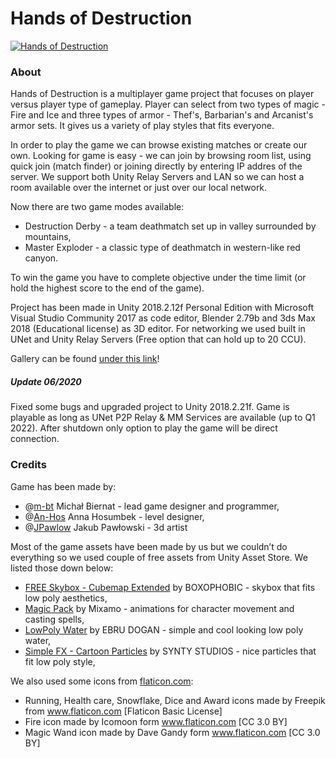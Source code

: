 # Hands of Destruction

[![Hands of Destruction](https://i.imgur.com/kaZVjNV.png)](https://imgur.com/a/xTeEce2)

### About

Hands of Destruction is a multiplayer game project that focuses on player versus player type of gameplay. Player can select from two types of magic - Fire and Ice and three types of armor - Thef's, Barbarian's and Arcanist's armor sets. It gives us a variety of play styles that fits everyone. 

In order to play the game we can browse existing matches or create our own. Looking for game is easy - we can join by browsing room list, using quick join (match finder) or joining directly by entering IP addres of the server. We support both Unity Relay Servers and LAN so we can host a room available over the internet or just over our local network.

Now there are two game modes available:
 - Destruction Derby - a team deathmatch set up in valley surrounded by mountains,
 - Master Exploder - a classic type of deathmatch in western-like red canyon.

To win the game you have to complete objective under the time limit (or hold the highest score to the end of the game).

Project has been made in Unity 2018.2.12f Personal Edition with Microsoft Visual Studio Community 2017 as code editor, Blender 2.79b and 3ds Max 2018 (Educational license) as 3D editor. For networking we used built in UNet and Unity Relay Servers (Free option that can hold up to 20 CCU).

Gallery can be found [under this link](https://imgur.com/a/xTeEce2)!

##### Update 06/2020
Fixed some bugs and upgraded project to Unity 2018.2.21f. Game is playable as long as UNet P2P Relay & MM Services are available (up to Q1 2022). After shutdown only option to play the game will be direct connection.

### Credits

Game has been made by:
 - @[m-bt](https://github.com/m-bt) Michał Biernat - lead game designer and programmer,
 - @[An-Hos](https://github.com/An-Hos) Anna Hosumbek - level designer,
 - @[JPawlow](https://github.com/JPawlow/) Jakub Pawłowski - 3d artist

Most of the game assets have been made by us but we couldn’t do everything so we used couple of free assets from Unity Asset Store. We listed those down below:
 - [FREE Skybox - Cubemap Extended](https://assetstore.unity.com/packages/vfx/shaders/free-skybox-cubemap-extended-107400) by BOXOPHOBIC - skybox that fits low poly aesthetics,
 - [Magic Pack](https://assetstore.unity.com/packages/3d/animations/magic-pack-36269) by Mixamo - animations for character movement and casting spells,
 - [LowPoly Water](https://assetstore.unity.com/packages/tools/particles-effects/lowpoly-water-107563) by EBRU DOGAN - simple and cool looking low poly water,
 - [Simple FX - Cartoon Particles](https://assetstore.unity.com/packages/vfx/particles/simple-fx-cartoon-particles-67834) by SYNTY STUDIOS - nice particles that fit low poly style,

We also used some icons from [flaticon.com](www.flaticon.com):
- Running, Health care, Snowflake, Dice and Award icons made by Freepik from www.flaticon.com [Flaticon Basic License]
- Fire icon made by Icomoon form www.flaticon.com [CC 3.0 BY]
- Magic Wand icon made by Dave Gandy form www.flaticon.com [CC 3.0 BY]
